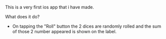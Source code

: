 This is a very first ios app that i have made.

What does it do?
- On tapping the "Roll" button the 2 dices are randomly rolled and the sum of those 2 number appeared is shown on the label.
